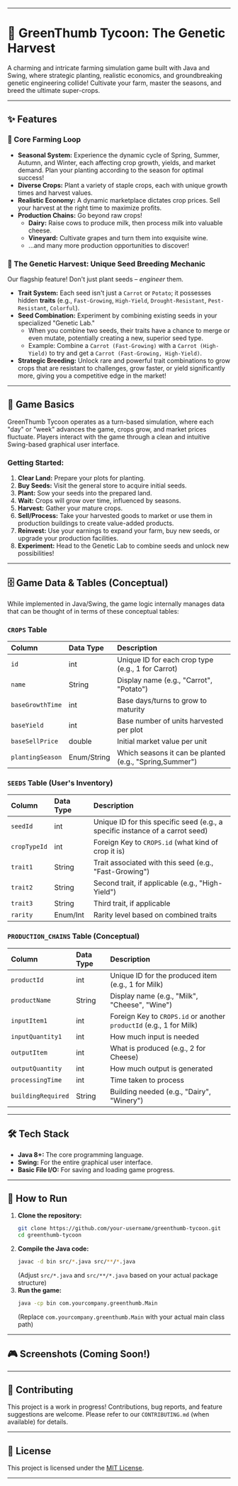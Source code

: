 
-----

# 🌾 GreenThumb Tycoon: The Genetic Harvest

A charming and intricate farming simulation game built with Java and Swing, where strategic planting, realistic economics, and groundbreaking genetic engineering collide\! Cultivate your farm, master the seasons, and breed the ultimate super-crops.

-----

## ✨ Features

### 🚜 Core Farming Loop

  * **Seasonal System:** Experience the dynamic cycle of Spring, Summer, Autumn, and Winter, each affecting crop growth, yields, and market demand. Plan your planting according to the season for optimal success\!
  * **Diverse Crops:** Plant a variety of staple crops, each with unique growth times and harvest values.
  * **Realistic Economy:** A dynamic marketplace dictates crop prices. Sell your harvest at the right time to maximize profits.
  * **Production Chains:** Go beyond raw crops\!
      * **Dairy:** Raise cows to produce milk, then process milk into valuable cheese.
      * **Vineyard:** Cultivate grapes and turn them into exquisite wine.
      * ...and many more production opportunities to discover\!

### 🧬 The Genetic Harvest: Unique Seed Breeding Mechanic

Our flagship feature\! Don't just plant seeds – *engineer* them.

  * **Trait System:** Each seed isn't just a `Carrot` or `Potato`; it possesses hidden **traits** (e.g., `Fast-Growing`, `High-Yield`, `Drought-Resistant`, `Pest-Resistant`, `Colorful`).
  * **Seed Combination:** Experiment by combining existing seeds in your specialized "Genetic Lab."
      * When you combine two seeds, their traits have a chance to merge or even mutate, potentially creating a new, superior seed type.
      * Example: Combine a `Carrot (Fast-Growing)` with a `Carrot (High-Yield)` to try and get a `Carrot (Fast-Growing, High-Yield)`.
  * **Strategic Breeding:** Unlock rare and powerful trait combinations to grow crops that are resistant to challenges, grow faster, or yield significantly more, giving you a competitive edge in the market\!

-----

## 📖 Game Basics

GreenThumb Tycoon operates as a turn-based simulation, where each "day" or "week" advances the game, crops grow, and market prices fluctuate. Players interact with the game through a clean and intuitive Swing-based graphical user interface.

### Getting Started:

1.  **Clear Land:** Prepare your plots for planting.
2.  **Buy Seeds:** Visit the general store to acquire initial seeds.
3.  **Plant:** Sow your seeds into the prepared land.
4.  **Wait:** Crops will grow over time, influenced by seasons.
5.  **Harvest:** Gather your mature crops.
6.  **Sell/Process:** Take your harvested goods to market or use them in production buildings to create value-added products.
7.  **Reinvest:** Use your earnings to expand your farm, buy new seeds, or upgrade your production facilities.
8.  **Experiment:** Head to the Genetic Lab to combine seeds and unlock new possibilities\!

-----

## 🗄️ Game Data & Tables (Conceptual)

While implemented in Java/Swing, the game logic internally manages data that can be thought of in terms of these conceptual tables:

### `CROPS` Table

| Column      | Data Type | Description                              |
| :---------- | :-------- | :--------------------------------------- |
| `id`        | int       | Unique ID for each crop type (e.g., 1 for Carrot) |
| `name`      | String    | Display name (e.g., "Carrot", "Potato") |
| `baseGrowthTime` | int | Base days/turns to grow to maturity |
| `baseYield` | int       | Base number of units harvested per plot  |
| `baseSellPrice` | double    | Initial market value per unit            |
| `plantingSeason` | Enum/String | Which seasons it can be planted (e.g., "Spring,Summer") |

### `SEEDS` Table (User's Inventory)

| Column      | Data Type | Description                              |
| :---------- | :-------- | :--------------------------------------- |
| `seedId`    | int       | Unique ID for this specific seed (e.g., a specific instance of a carrot seed) |
| `cropTypeId` | int       | Foreign Key to `CROPS.id` (what kind of crop it is) |
| `trait1`    | String    | Trait associated with this seed (e.g., "Fast-Growing") |
| `trait2`    | String    | Second trait, if applicable (e.g., "High-Yield") |
| `trait3`    | String    | Third trait, if applicable |
| `rarity`    | Enum/Int  | Rarity level based on combined traits      |

### `PRODUCTION_CHAINS` Table (Conceptual)

| Column      | Data Type | Description                              |
| :---------- | :-------- | :--------------------------------------- |
| `productId` | int       | Unique ID for the produced item (e.g., 1 for Milk) |
| `productName` | String    | Display name (e.g., "Milk", "Cheese", "Wine") |
| `inputItem1` | int       | Foreign Key to `CROPS.id` or another `productId` (e.g., 1 for Milk) |
| `inputQuantity1` | int       | How much input is needed               |
| `outputItem` | int       | What is produced (e.g., 2 for Cheese)  |
| `outputQuantity` | int       | How much output is generated           |
| `processingTime` | int       | Time taken to process                  |
| `buildingRequired` | String    | Building needed (e.g., "Dairy", "Winery") |

-----

## 🛠️ Tech Stack

  * **Java 8+:** The core programming language.
  * **Swing:** For the entire graphical user interface.
  * **Basic File I/O:** For saving and loading game progress.

-----

## 🚀 How to Run

1.  **Clone the repository:**
    ```bash
    git clone https://github.com/your-username/greenthumb-tycoon.git
    cd greenthumb-tycoon
    ```
2.  **Compile the Java code:**
    ```bash
    javac -d bin src/*.java src/**/*.java
    ```
    (Adjust `src/*.java` and `src/**/*.java` based on your actual package structure)
3.  **Run the game:**
    ```bash
    java -cp bin com.yourcompany.greenthumb.Main
    ```
    (Replace `com.yourcompany.greenthumb.Main` with your actual main class path)

-----

## 🎮 Screenshots (Coming Soon\!)

-----

## 🤝 Contributing

This project is a work in progress\! Contributions, bug reports, and feature suggestions are welcome. Please refer to our `CONTRIBUTING.md` (when available) for details.

-----

## 📜 License

This project is licensed under the [MIT License](https://www.google.com/search?q=LICENSE).

-----
